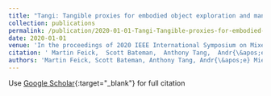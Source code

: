 ```yaml
---
title: "Tangi: Tangible proxies for embodied object exploration and manipulation in virtual reality"
collection: publications
permalink: /publication/2020-01-01-Tangi-Tangible-proxies-for-embodied-object-exploration-and-manipulation-in-virtual-reality
date: 2020-01-01
venue: 'In the proceedings of 2020 IEEE International Symposium on Mixed and Augmented Reality (ISMAR)'
citation: ' Martin Feick,  Scott Bateman,  Anthony Tang,  Andr{\&apos;e} Miede,  Nicolai Marquardt, &quot;Tangi: Tangible proxies for embodied object exploration and manipulation in virtual reality.&quot; In the proceedings of 2020 IEEE International Symposium on Mixed and Augmented Reality (ISMAR), 2020.'
authors: 'Martin Feick, Scott Bateman, Anthony Tang, Andr{\&apos;e} Miede, Nicolai Marquardt'
---
```

Use [Google Scholar](https://scholar.google.com/scholar?q=Tangi:+Tangible+proxies+for+embodied+object+exploration+and+manipulation+in+virtual+reality){:target="_blank"} for full citation